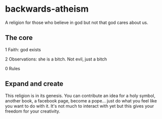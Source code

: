 # backwards-atheism
A religion for those who believe in god but not that god cares about us.

## The core
1 Faith: god exists

2 Observations: she is a bitch. Not evil, just a bitch

0 Rules

## Expand and create
This religion is in its genesis. You can contribute an idea for a holy symbol, another book, a facebook page, become a pope... just do what you feel like you want to do with it. It's not much to interact with yet but this gives your freedom for your creativity.
